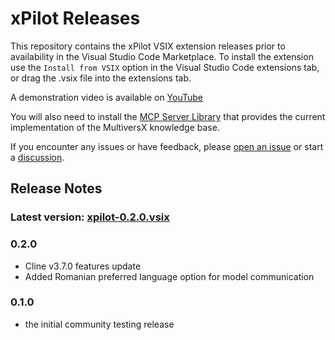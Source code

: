 # xPilot Releases

This repository contains the xPilot VSIX extension releases prior to availability in the Visual Studio Code Marketplace.
To install the extension use the `Install from VSIX` option in the Visual Studio Code extensions tab, or drag the .vsix file into the extensions tab.

A demonstration video is available on [YouTube](https://youtu.be/lJLiS8MgprM?feature=shared)

You will also need to install the [MCP Server Library](https://github.com/unievo/xpilot-mcp-library) that provides the current implementation of the MultiversX knowledge base.


If you encounter any issues or have feedback, please [open an issue](https://github.com/unievo/xpilot/issues) or start a [discussion](https://github.com/unievo/xpilot/discussions).

## Release Notes

### Latest version: [xpilot-0.2.0.vsix](/releases/xpilot-0.2.0.vsix)

### 0.2.0 

- Cline v3.7.0 features update
- Added Romanian preferred language option for model communication

### 0.1.0

- the initial community testing release

